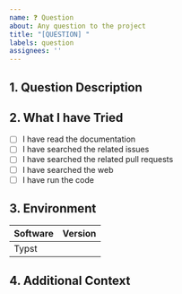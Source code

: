 ```yaml
---
name: ❓ Question
about: Any question to the project
title: "[QUESTION] "
labels: question
assignees: ''
---
```


## 1. Question Description

<!-- A clear and concise description of what the question is. -->

## 2. What I have Tried

<!--
What have you tried to solve the question?

If you have tried any steps listed below, please check the box by adding an `x`
inside the brackets. For example:

- [x] I have ...
-->

- [ ] I have read the documentation
- [ ] I have searched the related issues
- [ ] I have searched the related pull requests
- [ ] I have searched the web
- [ ] I have run the code

## 3. Environment

<!--
For example:

| Software      | Version |
| ------------- | ------- |
| Typst         | 0.13.10 |

[NOTE]:
If you use a local compiler, you need to provide the typst version information. Typically, if you use VSCode + Tinymist Typst, do the following steps to get the version:

1. Open the command palette (Ctrl + Shift + P).
2. Type "Typst: Tinymist: Show log" and press Enter.
3. Scroll to the top of the log and find `tinymist version information: [..., ["Typst Version", "<version>"], ...]`.
4. Write the version in the table below.

Or if you use the official online compiler at "https://typst.app/", just write "online" in the table below.
-->

| Software     | Version |
| ------------ | ------- |
| Typst        |         |

## 4. Additional Context

<!-- Add any other context or screenshots about the question here. -->